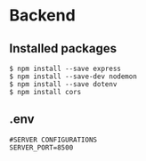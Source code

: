 # Backend

## Installed packages

```
$ npm install --save express
$ npm install --save-dev nodemon
$ npm install --save dotenv
$ npm install cors
```
## .env
```
#SERVER CONFIGURATIONS
SERVER_PORT=8500
```
